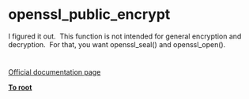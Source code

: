 # openssl_public_encrypt





I figured it out.&#xA0; This function is not intended for general encryption and decryption.&#xA0; For that, you want openssl_seal() and openssl_open().

  

#

[Official documentation page](https://www.php.net/manual/en/function.openssl-public-encrypt.php)

**[To root](/README.md)**
